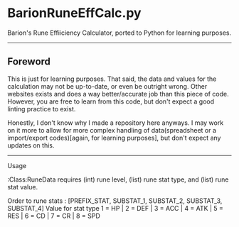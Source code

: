 # BarionRuneEffCalc.py
Barion's Rune Effiiciency Calculator, ported to Python for learning purposes.

---
Foreword
---
This is just for learning purposes. That said, the data and values for the calculation may not be up-to-date, or even be outright wrong. 
Other websites exists and does a way better/accurate job than this piece of code. However, you are free to learn from this code, but don't expect a good linting practice to exist.

Honestly, I don't know why I made a repository here anyways. I may work on it more to allow for more complex handling of data(spreadsheet or a import/export codes)[again, for learning purposes], but don't expect any updates on this.

---
Usage

:Class:RuneData requires (int) rune level, (list) rune stat type, and (list) rune stat value.

Order to rune stats :
[PREFIX_STAT, SUBSTAT_1, SUBSTAT_2, SUBSTAT_3, SUBSTAT_4]
Value for stat type
1 = HP | 2 = DEF | 3 = ACC | 4 = ATK | 5 = RES | 6 = CD | 7 = CR | 8 = SPD

